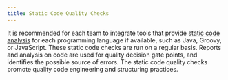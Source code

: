 ```yaml
---
title: Static Code Quality Checks
---
```


It is recommended for each team to integrate tools that provide [static code analysis](https://en.wikipedia.org/wiki/List_of_tools_for_static_code_analysis) for each programming language if available, such as Java, Groovy, or JavaScript. These static code checks are run on a regular basis. Reports and analysis on code are used for quality decision gate points, and identifies the possible source of errors. The static code quality checks promote quality code engineering and structuring practices.
